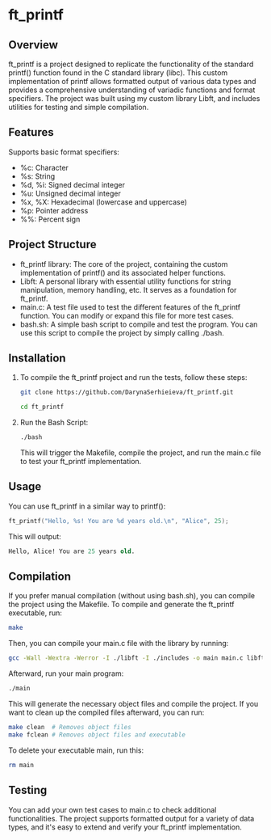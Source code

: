# ft_printf
## Overview
ft_printf is a project designed to replicate the functionality of the standard printf() function found in the C standard library (libc).
This custom implementation of printf allows formatted output of various data types and provides a comprehensive understanding of variadic functions and format specifiers.
The project was built using my custom library Libft, and includes utilities for testing and simple compilation.

## Features
Supports basic format specifiers:

- %c: Character
- %s: String
- %d, %i: Signed decimal integer
- %u: Unsigned decimal integer
- %x, %X: Hexadecimal (lowercase and uppercase)
- %p: Pointer address
- %%: Percent sign

## Project Structure
- ft_printf library: The core of the project, containing the custom implementation of printf() and its associated helper functions.
- Libft: A personal library with essential utility functions for string manipulation, memory handling, etc. It serves as a foundation for ft_printf.
- main.c: A test file used to test the different features of the ft_printf function. You can modify or expand this file for more test cases.
- bash.sh: A simple bash script to compile and test the program. You can use this script to compile the project by simply calling ./bash.

## Installation
1. To compile the ft_printf project and run the tests, follow these steps:
    ```sh
   git clone https://github.com/DarynaSerhieieva/ft_printf.git
   ```
    ```sh
    cd ft_printf
   ```
2. Run the Bash Script:
   ```sh
   ./bash
   ```
   This will trigger the Makefile, compile the project, and run the main.c file to test your ft_printf implementation.
## Usage
You can use ft_printf in a similar way to printf():
```c
ft_printf("Hello, %s! You are %d years old.\n", "Alice", 25);
```
This will output:
```sql
Hello, Alice! You are 25 years old.
```
## Compilation
If you prefer manual compilation (without using bash.sh), you can compile the project using the Makefile. To compile and generate the ft_printf executable, run:
```sh
make
```
Then, you can compile your main.c file with the library by running:
```sh
gcc -Wall -Wextra -Werror -I ./libft -I ./includes -o main main.c libftprintf.a ./libft/libft.a
```
Afterward, run your main program:
```sh
./main
```
This will generate the necessary object files and compile the project. If you want to clean up the compiled files afterward, you can run:
```sh
make clean  # Removes object files
make fclean # Removes object files and executable
```
To delete your executable main, run this:
```sh
rm main
```
## Testing
You can add your own test cases to main.c to check additional functionalities. The project supports formatted output for a variety of data types, and it's easy to extend and verify your ft_printf implementation.
